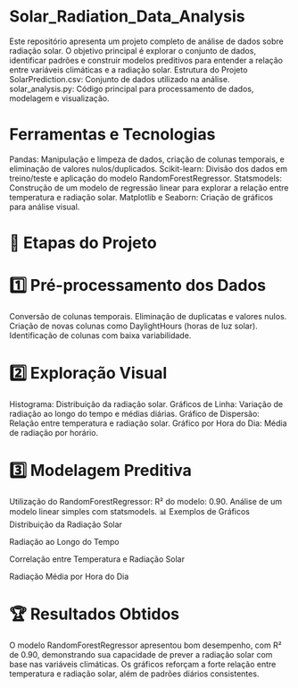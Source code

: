 # Solar_Radiation_Data_Analysis
Este repositório apresenta um projeto completo de análise de dados sobre radiação solar. O objetivo principal é explorar o conjunto de dados, identificar padrões e construir modelos preditivos para entender a relação entre variáveis climáticas e a radiação solar.
Estrutura do Projeto
SolarPrediction.csv: Conjunto de dados utilizado na análise.
solar_analysis.py: Código principal para processamento de dados, modelagem e visualização.
# Ferramentas e Tecnologias
Pandas: Manipulação e limpeza de dados, criação de colunas temporais, e eliminação de valores nulos/duplicados.
Scikit-learn: Divisão dos dados em treino/teste e aplicação do modelo RandomForestRegressor.
Statsmodels: Construção de um modelo de regressão linear para explorar a relação entre temperatura e radiação solar.
Matplotlib e Seaborn: Criação de gráficos para análise visual.
# 🚀 Etapas do Projeto
# 1️⃣ Pré-processamento dos Dados
Conversão de colunas temporais.
Eliminação de duplicatas e valores nulos.
Criação de novas colunas como DaylightHours (horas de luz solar).
Identificação de colunas com baixa variabilidade.
# 2️⃣ Exploração Visual
Histograma: Distribuição da radiação solar.
Gráficos de Linha: Variação de radiação ao longo do tempo e médias diárias.
Gráfico de Dispersão: Relação entre temperatura e radiação solar.
Gráfico por Hora do Dia: Média de radiação por horário.
# 3️⃣ Modelagem Preditiva
Utilização do RandomForestRegressor:
R² do modelo: 0.90.
Análise de um modelo linear simples com statsmodels.
📊 Exemplos de Gráficos
Distribuição da Radiação Solar

Radiação ao Longo do Tempo

Correlação entre Temperatura e Radiação Solar

Radiação Média por Hora do Dia

# 🏆 Resultados Obtidos
O modelo RandomForestRegressor apresentou bom desempenho, com R² de 0.90, demonstrando sua capacidade de prever a radiação solar com base nas variáveis climáticas.
Os gráficos reforçam a forte relação entre temperatura e radiação solar, além de padrões diários consistentes.
